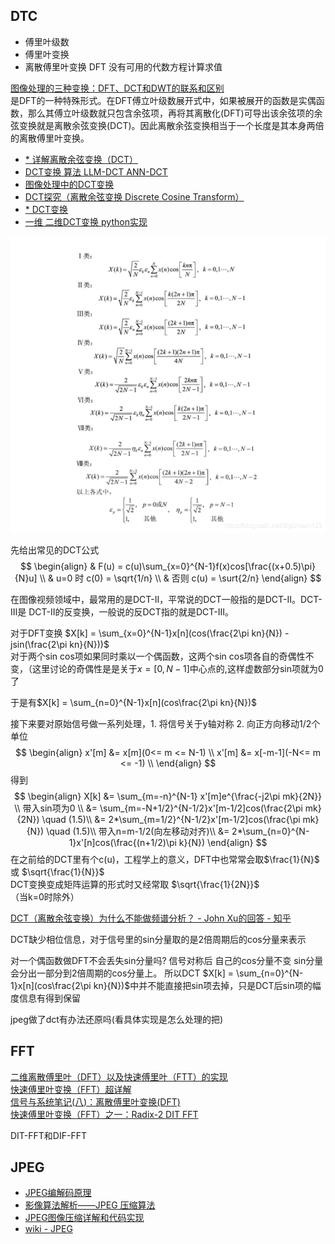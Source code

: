 
## DTC
- 傅里叶级数  
- 傅里叶变换
- 离散傅里叶变换 DFT 没有可用的代数方程计算求值

[图像处理的三种变换：DFT、DCT和DWT的联系和区别](https://zhuanlan.zhihu.com/p/355025756)  
是DFT的一种特殊形式。在DFT傅立叶级数展开式中，如果被展开的函数是实偶函数，那么其傅立叶级数就只包含余弦项，再将其离散化(DFT)可导出该余弦项的余弦变换就是离散余弦变换(DCT)。因此离散余弦变换相当于一个长度是其本身两倍的离散傅里叶变换。


- [\* 详解离散余弦变换（DCT）](https://zhuanlan.zhihu.com/p/85299446)
- [DCT变换 算法 LLM-DCT ANN-DCT](https://zhuanlan.zhihu.com/p/413252930)
- [图像处理中的DCT变换](https://zhuanlan.zhihu.com/p/676174673?utm_id=0)
- [DCT探究（离散余弦变换 Discrete Cosine Transform）](https://zhuanlan.zhihu.com/p/621406000)
- [\* DCT变换](https://blog.csdn.net/BigDream123/article/details/101426393)
- [一维 二维DCT变换 python实现](https://z2bns.github.io/2021/10/27/DCT%E7%A6%BB%E6%95%A3%E4%BD%99%E5%BC%A6%E5%8F%98%E6%8D%A2/)

![DCTx8](./img/DCTx8.png)

先给出常见的DCT公式  
$$
\begin{align}
& F(u) = c(u)\sum_{x=0}^{N-1}f(x)cos[\frac{(x+0.5)\pi}{N}u] \\
& u=0 时 c(0) = \sqrt{1/n} \\
& 否则 c(u) = \surt{2/n}
\end{align}
$$

在图像视频领域中，最常用的是DCT-Ⅱ，平常说的DCT一般指的是DCT-Ⅱ。DCT-Ⅲ是 DCT-Ⅱ的反变换，一般说的反DCT指的就是DCT-Ⅲ。

对于DFT变换
$X[k] = \sum_{x=0}^{N-1}x[n](cos(\frac{2\pi kn}{N}) - jsin(\frac{2\pi kn}{N}))$  
对于两个sin cos项如果同时乘以一个偶函数，这两个sin cos项各自的奇偶性不变，（这里讨论的奇偶性是是关于$x=[0,N-1]$中心点的,这样虚数部分sin项就为0了  

于是有$X[k] = \sum_{n=0}^{N-1}x[n](cos\frac{2\pi kn}{N})$

接下来要对原始信号做一系列处理，1. 将信号关于y轴对称 2. 向正方向移动1/2个单位
$$
\begin{align}
x'[m] &= x[m](0<= m <= N-1) \\
x'[m] &= x[-m-1](-N<= m <= -1) \\
\end{align}
$$
得到
$$
\begin{align}
X[k] &= \sum_{m=-n}^{N-1} x'[m]e^{\frac{-j2\pi mk}{2N}} \\
带入sin项为0 \\
&= \sum_{m=-N+1/2}^{N-1/2}x'[m-1/2]cos(\frac{2\pi mk}{2N}) \quad (1.5)\\
&= 2*\sum_{m=1/2}^{N-1/2}x'[m-1/2]cos(\frac{\pi mk}{N}) \quad (1.5)\\
带入n=m-1/2(向左移动对齐)\\
&= 2*\sum_{n=0}^{N-1}x'[n]cos(\frac{(n+1/2)\pi k}{N})
\end{align}
$$
在之前给的DCT里有个c(u)，工程学上的意义，DFT中也常常会取$\frac{1}{N}$ 或 $\sqrt{\frac{1}{N}}$  
DCT变换变成矩阵运算的形式时又经常取 $\sqrt{\frac{1}{2N}}$（当k=0时除外）

[DCT（离散余弦变换）为什么不能做频谱分析？ - John Xu的回答 - 知乎](https://www.zhihu.com/question/23792822/answer/122153477)

DCT缺少相位信息，对于信号里的sin分量取的是2倍周期后的cos分量来表示  

对一个偶函数做DFT不会丢失sin分量吗?
信号对称后 自己的cos分量不变 sin分量会分出一部分到2倍周期的cos分量上。  所以DCT $X[k] = \sum_{n=0}^{N-1}x[n](cos\frac{2\pi kn}{N})$中并不能直接把sin项去掉，只是DCT后sin项的幅度信息有得到保留

jpeg做了dct有办法还原吗(看具体实现是怎么处理的把)


## FFT

[二维离散傅里叶（DFT）以及快速傅里叶（FTT）的实现](https://zhuanlan.zhihu.com/p/36377799)  
[快速傅里叶变换（FFT）超详解](https://zhuanlan.zhihu.com/p/347091298)  
[信号与系统笔记(八)：离散傅里叶变换(DFT)](https://zhuanlan.zhihu.com/p/584131911)  
[快速傅里叶变换（FFT）之一：Radix-2 DIT FFT](https://zhuanlan.zhihu.com/p/663306670)

DIT-FFT和DIF-FFT


## JPEG
- [JPEG编解码原理](https://zhuanlan.zhihu.com/p/62286932)  
- [影像算法解析——JPEG 压缩算法](https://zhuanlan.zhihu.com/p/40356456)
- [JPEG图像压缩详解和代码实现](https://zhuanlan.zhihu.com/p/601614313)
- [wiki - JPEG](https://zh.wikipedia.org/wiki/JPEG)
<!-- 规范 -->

